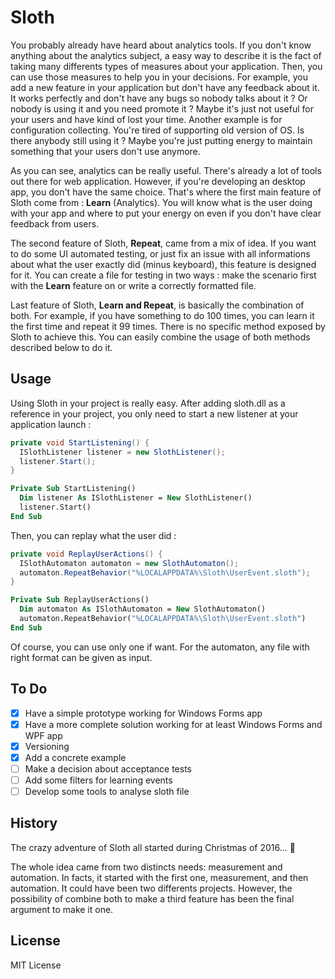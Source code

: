 # Sloth
You probably already have heard about analytics tools. If you don't know anything about the analytics subject, a easy way to describe it is the fact of taking many differents types of measures about your application. Then, you can use those measures to help you in your decisions. For example, you add a new feature in your application but don't have any feedback about it. It works perfectly and don't have any bugs so nobody talks about it ? Or nobody is using it and you need promote it ? Maybe it's just not useful for your users and have kind of lost your time. Another example is for configuration collecting. You're tired of supporting old version of OS. Is there anybody still using it ? Maybe you're just putting energy to maintain something that your users don't use anymore.

As you can see, analytics can be really useful. There's already a lot of tools out there for web application. However, if you're developing an desktop app, you don't have the same choice. That's where the first main feature of Sloth come from : **Learn** (Analytics). You will know what is the user doing with your app and where to put your energy on even if you don't have clear feedback from users.

The second feature of Sloth, **Repeat**, came from a mix of idea. If you want to do some UI automated testing, or just fix an issue with all informations about what the user exactly did (minus keyboard), this feature is designed for it. You can create a file for testing in two ways : make the scenario first with the **Learn** feature on or write a correctly formatted file.

Last feature of Sloth, **Learn and Repeat**, is basically the combination of both. For example, if you have something to do 100 times, you can learn it the first time and repeat it 99 times. There is no specific method exposed by Sloth to achieve this. You can easily combine the usage of both methods described below to do it.

## Usage

Using Sloth in your project is really easy. After adding sloth.dll as a reference in your project, you only need to start a new listener at your application launch :

```cs
private void StartListening() {
  ISlothListener listener = new SlothListener();
  listener.Start();
}
```
```vb
Private Sub StartListening()
  Dim listener As ISlothListener = New SlothListener()
  listener.Start()
End Sub
```

Then, you can replay what the user did :

```cs
private void ReplayUserActions() {
  ISlothAutomaton automaton = new SlothAutomaton();
  automaton.RepeatBehavior("%LOCALAPPDATA%\Sloth\UserEvent.sloth");
}
```
```vb
Private Sub ReplayUserActions()
  Dim automaton As ISlothAutomaton = New SlothAutomaton()
  automaton.RepeatBehavior("%LOCALAPPDATA%\Sloth\UserEvent.sloth")
End Sub
```
Of course, you can use only one if want. For the automaton, any file with right format can be given as input.

## To Do
- [x] Have a simple prototype working for Windows Forms app
- [x] Have a more complete solution working for at least Windows Forms and WPF app
- [x] Versioning
- [x] Add a concrete example
- [ ] Make a decision about acceptance tests
- [ ] Add some filters for learning events
- [ ] Develop some tools to analyse sloth file

## History

The crazy adventure of Sloth all started during Christmas of 2016... :christmas_tree:

The whole idea came from two distincts needs: measurement and automation. In facts, it started with the first one, measurement, and then automation. It could have been two differents projects. However, the possibility of combine both to make a third feature has been the final argument to make it one.

## License

MIT License
